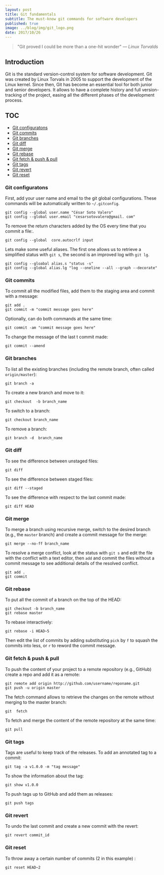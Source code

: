 ```yaml
---
layout: post
title: Git fundamentals
subtitle: The must-know git commands for software developers
published: true
image: ../blog/img/git_logo.png
date: 2017/10/26
---
```


> "Git proved I could be more than a one-hit wonder" *― Linux Torvalds*

## Introduction

Git is the standard version-control system for software development. Git was created by Linux Torvals in 2005 to support the development of the Linux kernel. Since then, Git has become an essential tool for both junior and senior developers. It allows to have a complete history and full version-tracking of the project, easing all the different phases of the development process.

## TOC
   
* [Git configuratons](#git-configurations)
* [Git commits](#git-commits)
* [Git branches](#git-branches)
* [Git diff](#git-diff)
* [Git merge](#git-merge)
* [Git rebase](#git-rebase)
* [Git fetch &amp; push &amp; pull](#git-fetch--push--pull)
* [Git tags](#git-tags)
* [Git revert](#git-revert)
* [Git reset](#git-reset)

### Git configuratons

First, add your user name and email to the git global configurations. These commands will be automatically written  to `~/.gitconfig`.

```git
git config --global user.name "César Soto Valero"
git config --global user.email "cesarsotovalero@gmail. com"
```
To remove the return characters added by the OS every time that you commit a file:.

```git
git config --global  core.autocrlf input
```
Lets make some useful aliases.  The first one allows us to retrieve a simplified status with `git s`, the second is an improved log with `git lg`.

```git
git config --gloabal alias.s "status -s" 
git config --global alias.lg "log --oneline --all --graph --decorate"
```

### Git commits

To commit all the modified files,  add them to the staging area and commit with a message:

```git
git add .
git commit -m "commit message goes here"
```

Optionally, can do both commands at the same time:

```git
git commit -am "commit message goes here"
```

To change the message of the last t commit made:

```git
git commit --amend
```

### Git branches

To list all the existing branches (including the remote branch, often called `origin/master`):

```git
git branch -a
```

To create a new branch and move to it:

```git
git checkout  -b branch_name
```

To switch to a branch:

```git
git checkout branch_name
```

To remove a  branch:

```git
git branch -d  branch_name
```

### Git diff

To see the difference between unstaged files:

```git
git diff
```

To see the difference between staged files:

```git
git diff --staged
```

To see the difference with respect to the last commit made:

```git
git diff HEAD
```

### Git merge 

To merge a branch using recursive merge, switch to the desired branch (e.g., the `master` branch) and create a commit  message for the merge:

```git
git merge --no-ff branch_name
```

To resolve a merge conflict, look at the status with `git s` and edit the file with the conflict with a text editor, then `add` and commit the files without a commit message to see additional details of the resolved conflict.

```git
git add .
git commit
```

### Git rebase

To put all the commit of a branch on the top of the HEAD:

```git
git checkout -b branch_name
git rebase master
```

To rebase interactively:

```git
git rebase -i HEAD~5
```

Then edit the list of commits  by adding substituting  `pick` by `f` to squash the commits into less, or `r` to reword the commit message.

### Git fetch & push & pull

To push the content of your project to a remote repository (e.g., GitHub) create a repo and add it as a remote:

```git
git remote add origin http://github.com/username/reponame.git
git push -u origin master
```

The fetch  command allows to retrieve the changes on the remote without merging to the master branch:

```git
git  fetch
```

To fetch and merge the content of the remote repository at the same time:

```git
git pull
```

### Git tags

Tags are useful to keep track of the releases. To add an annotated tag to a commit:

```git
git tag -a v1.0.0 -m "tag message"
```

To show the information about the tag:

```git
git show v1.0.0
```
 To push tags up to GitHub and add them as releases:
 
 ```git
git push tags
```

### Git revert

To undo the last commit and create a new commit with the revert:

```git
git revert commit_id
```

### Git reset

To throw away a certain number of commits (2 in this example) :

```git
git reset HEAD~2
``` 
